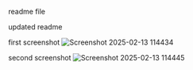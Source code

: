 readme file

updated readme

first screenshot
![Screenshot 2025-02-13 114434](https://github.com/user-attachments/assets/329d8e8d-4235-47cb-b602-74c30dea2485)

second screenshot
![Screenshot 2025-02-13 114445](https://github.com/user-attachments/assets/e3c88603-c975-470c-9970-adaf6f0da5b1)


